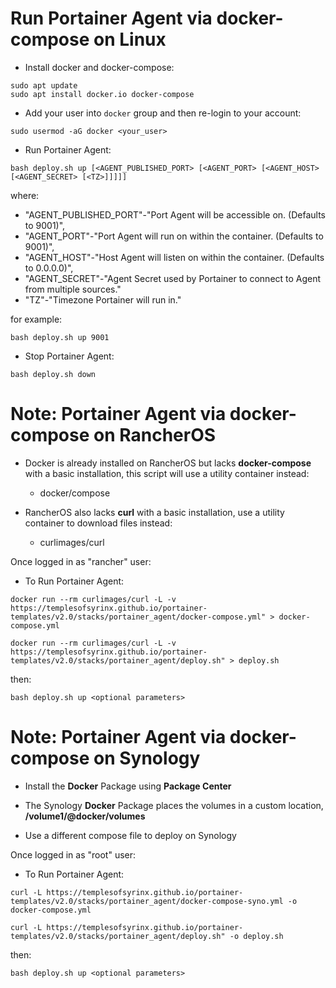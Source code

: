 # Run Portainer Agent via docker-compose on Linux

- Install docker and docker-compose:
```
sudo apt update
sudo apt install docker.io docker-compose
```

- Add your user into `docker` group and then re-login to your account:
```
sudo usermod -aG docker <your_user>
```

- Run Portainer Agent:

```
bash deploy.sh up [<AGENT_PUBLISHED_PORT> [<AGENT_PORT> [<AGENT_HOST> [<AGENT_SECRET> [<TZ>]]]]]
```
where:
- "AGENT_PUBLISHED_PORT"-"Port Agent will be accessible on. (Defaults to 9001)",
- "AGENT_PORT"-"Port Agent will run on within the container. (Defaults to 9001)",
- "AGENT_HOST"-"Host Agent will listen on within the container. (Defaults to 0.0.0.0)",
- "AGENT_SECRET"-"Agent Secret used by Portainer to connect to Agent from multiple sources."
- "TZ"-"Timezone Portainer will run in."

for example:

```
bash deploy.sh up 9001
```

- Stop Portainer Agent:
```
bash deploy.sh down
```

# Note: Portainer Agent via docker-compose on RancherOS

- Docker is already installed on RancherOS but lacks **docker-compose** with a basic installation, this script will use a utility container instead:
  - docker/compose

- RancherOS also lacks **curl** with a basic installation, use a utility container to download files instead:
  - curlimages/curl

Once logged in as "rancher" user:
- To Run Portainer Agent:

```
docker run --rm curlimages/curl -L -v https://templesofsyrinx.github.io/portainer-templates/v2.0/stacks/portainer_agent/docker-compose.yml" > docker-compose.yml

docker run --rm curlimages/curl -L -v https://templesofsyrinx.github.io/portainer-templates/v2.0/stacks/portainer_agent/deploy.sh" > deploy.sh
```
then:
```
bash deploy.sh up <optional parameters>
```
# Note: Portainer Agent via docker-compose on Synology

- Install the **Docker** Package using **Package Center**

- The Synology **Docker** Package places the volumes in a custom location, **/volume1/@docker/volumes**
- Use a different compose file to deploy on Synology

Once logged in as "root" user:
- To Run Portainer Agent:

```
curl -L https://templesofsyrinx.github.io/portainer-templates/v2.0/stacks/portainer_agent/docker-compose-syno.yml -o docker-compose.yml

curl -L https://templesofsyrinx.github.io/portainer-templates/v2.0/stacks/portainer_agent/deploy.sh" -o deploy.sh
```
then:
```
bash deploy.sh up <optional parameters>
```
